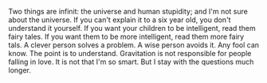 Two things are infinit: the universe and human stupidity; and I'm not sure about the universe.
If you can't explain it to a six year old, you don't understand it yourself.
If you want your children to be intelligent, read them fairy tales. If you want them to be more intelligent, read them more fairy tals.
A clever person solves a problem. A wise person avoids it.
Any fool can know. The point is to understand.
Gravitation is not responsible for people falling in love.
It is not that I'm so smart. But I stay with the questions much longer.
